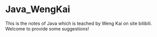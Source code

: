 # Java_WengKai
This is the notes of Java which is teached by Weng Kai on site bilibili.
Welcome to provide some suggestions!

